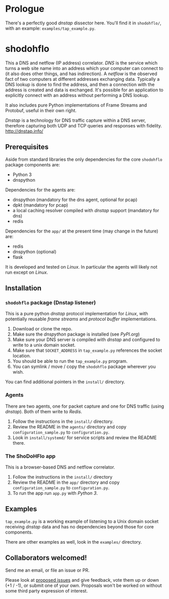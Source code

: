 # Prologue

There's a perfectly good _dnstap_ dissector here. You'll find it in `shodohflo/`, with an example: `examples/tap_example.py`.

# shodohflo

This a DNS and netflow (IP address) correlator. _DNS_ is the service which turns a web site name into an address which your computer can connect to (it also does other things, and has indirection). A _netflow_ is the observed fact of two computers at different addresses exchanging data. Typically a DNS lookup is done to find the address, and then a connection with the address is created and data is exchanged. It's possible for an application to explicitly connect with an address without performing a DNS lookup.

It also includes pure Python implementations of Frame Streams and Protobuf, useful in their own right.

_Dnstap_ is a technology for DNS traffic capture within a DNS server, therefore capturing both UDP and TCP queries and responses with fidelity. http://dnstap.info/

## Prerequisites

Aside from standard libraries the only dependencies for the core `shodohflo` package components are:

* Python 3
* dnspython

Dependencies for the agents are:

* dnspython (mandatory for the dns agent, optional for pcap)
* dpkt (mandatory for pcap)
* a local caching resolver compiled with _dnstap_ support (mandatory for dns)
* redis

Dependencies for the `app/` at the present time (may change in the future) are:

* redis
* dnspython (optional)
* flask

It is developed and tested on _Linux_. In particular the agents will likely not run except on _Linux_.

## Installation

### `shodohflo` package (Dnstap listener)

This is a pure python _dnstap_ protocol implementation for _Linux_, with potentially reusable _frame streams_
and _protocol buffer_ implementations.

1. Download or clone the repo.
1. Make sure the _dnspython_ package is installed (see _PyPI.org_)
1. Make sure your DNS server is compiled with _dnstap_ and configured to write to a unix domain socket.
1. Make sure that `SOCKET_ADDRESS` in `tap_example.py` references the socket location.
1. You should be able to run the `tap_example.py` program.
1. You can symlink / move / copy the `shodohflo` package wherever you wish.

You can find additional pointers in the `install/` directory.

### Agents

There are two agents, one for packet capture and one for DNS traffic (using _dnstap_). Both of them write to _Redis_.

1. Follow the instructions in the `install/` directory.
1. Review the README in the `agents/` directory and copy `configuration_sample.py` to `configuration.py`.
1. Look in `install/systemd/` for service scripts and review the README there.

### The ShoDoHFlo app

This is a browser-based DNS and netflow correlator.

1. Follow the instructions in the `install/` directory
1. Review the README in the `app/` directory and copy `configuration_sample.py` to `configuration.py`.
1. To run the app run `app.py` with _Python 3_.

## Examples

`tap_example.py` is a working example of listening to a Unix domain socket receiving _dnstap_ data and
has no dependencies beyond those for core components.

There are other examples as well, look in the `examples/` directory.

## Collaborators welcomed!

Send me an email, or file an issue or PR.

Please look at [proposed issues](https://github.com/m3047/shodohflo/issues?q=is%3Aissue+is%3Aopen+label%3Aproposal) and give feedback, vote them up or down (+1 / -1), or submit one of your own. Proposals won't be worked on without some third party expression of interest.
